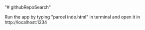 "# githubRepoSearch" 

Run the app by typing "parcel inde.html" in terminal and open it in http://localhost:1234
